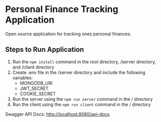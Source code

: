 # Personal Finance Tracking Application

Open source application for tracking ones personal finances.

## Steps to Run Application

1. Run the `npm install` command in the root directory, /server directory, and /client directory
2. Create .env file in the /server directory and include the following variables:
   - MONGODB_URI
   - JWT_SECRET
   - COOKIE_SECRET
3. Run the server using the `npm run server` command in the / directory
4. Run the client using the `npm run client` command in the / directory

Swagger API Docs: [http://localhost:8080/api-docs](http://localhost:8080/api-docs)
